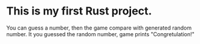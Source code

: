 # This is my first Rust project.
You can guess a number, then the game compare with generated random number.
It you guessed the random number, game prints "Congretulation!"
